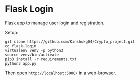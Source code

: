 # Flask Login

Flask app to manage user login and registration.
  
Setup:
```
git clone https://github.com/Kinshukg04/Crypto_project.git
cd flask-login
virtualenv venv -p python3
source venv/bin/activate
pip3 install -r requirements.txt
python3 app.py
```

Then open ```http://localhost:5000/``` in a web-browser.
